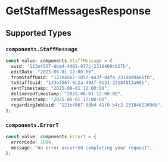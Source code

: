 # GetStaffMessagesResponse


## Supported Types

### `components.StaffMessage`

```typescript
const value: components.StaffMessage = {
  uuid: "123e4567-dbed-4d02-977c-2318400cb17b",
  editDate: "2025-08-01 12:00:00",
  fromStaffUuid: "123e4567-1057-443f-84fa-23184d9ae6fb",
  toStaffUuid: "123e4567-9c2a-494f-9b31-23184813a08b",
  sentTimestamp: "2025-08-01 12:00:00",
  deliveredTimestamp: "2025-08-01 12:00:00",
  readTimestamp: "2025-08-01 12:00:00",
  regardingJobUuid: "123e4567-58b4-41f0-b4c2-23184622696b",
};
```

### `components.ErrorT`

```typescript
const value: components.ErrorT = {
  errorCode: 1000,
  message: "An error occurred completing your request",
};
```

